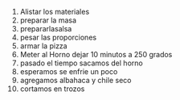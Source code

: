 
1. Alistar los materiales
2. preparar la masa
3. prepararlasalsa
4. pesar las proporciones 
5. armar la pizza
6. Meter al Horno dejar 10 minutos a 250 grados
7. pasado el tiempo sacamos del horno 
8. esperamos se enfrie un poco 
9. agregamos albahaca y chile seco 
10. cortamos en trozos

